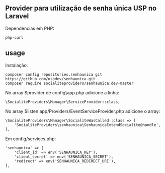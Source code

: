 ## Provider para utilização de senha única USP no Laravel 

Dependências em PHP:

    php-curl
    
## usage

Instalação:

    composer config repositories.senhaunica git https://github.com/uspdev/senhaunica.git
    composer require socialiteproviders/senhaunica:dev-master
    
No array $provider de config\app.php adicione a linha:
    
    \SocialiteProviders\Manager\ServiceProvider::class,
    
No array $listen app/Providers/EventServiceProvider.php adicione o array:

    \SocialiteProviders\Manager\SocialiteWasCalled::class => [
        'SocialiteProviders\senhaunica\SenhaunicaExtendSocialite@handle',
    ],
    
Em config/services.php:

    'senhaunica' => [
        'client_id' => env('SENHAUNICA_KEY'),
        'client_secret' => env('SENHAUNICA_SECRET'),
        'redirect' => env('SENHAUNICA_REDIRECT_URI'),  
    ], 
